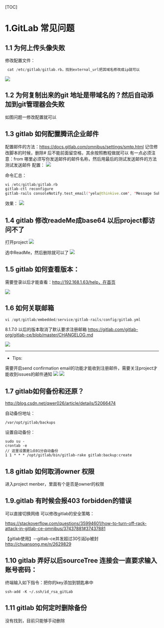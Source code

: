[TOC]
# 1.GitLab 常见问题

## 1.1 为何上传头像失败
修改配置文件：

```swift
 cat /etc/gitlab/gitlab.rb，找到external_url把其域名修改成ip就可以
```
![](media/14972341307238.png)

## 1.2 为何复制出来的git 地址是带域名的？然后自动添加到git管理器会失败
如图问题一修改配置就可以

## 1.3 gitlab 如何配置腾讯企业邮件
配置邮件的方法：https://docs.gitlab.com/omnibus/settings/smtp.html
记住修改脚本的时候，删除# 后不能前面留空格，其余按照教程做就可以
有一点必须注意：from 哪里必须写你发送邮件的邮件名称，然后用最后的测试发送邮件的方法测试发送邮件
配置：
![](media/14972341394374.png)

命令汇总：

```swift
vi /etc/gitlab/gitlab.rb
gitlab-ctl reconfigure
gitlab-rails consoleNotify.test_email('yelu@thinkive.com', 'Message Subject', 'Message Body').deliver_now
```
效果：
![](media/14972341483251.png)

## 1.4 gitlab 修改readeMe成base64 以后project都访问不了
打开project
![](media/14972341653176.png)

选中ReadMe，然后删除就可以了
![](media/14972341759020.png)


## 1.5 gitlab 如何查看版本：
需要登录以后才能查看：http://192.168.1.63/help，在首页

![](media/14972341844147.png)



## 1.6 如何关联邮箱

```swift
vi /opt/gitlab/embedded/service/gitlab-rails/config/gitlab.yml
```
8.1.7.0 以后的版本取消了默认要求注册邮箱
https://gitlab.com/gitlab-org/gitlab-ce/blob/master/CHANGELOG.md


![](media/14972341951188.png)

---
* Tips:

需要开启send confirmation email的功能才能收到注册邮件，需要关注project才能收到issues的邮件通知
![](media/14972342053337.png)
![](media/14972342120406.png)



## 1.7 gitlab如何备份和还原？
http://blog.csdn.net/qwer026/article/details/52066474

自动备份地址：

```
/var/opt/gitlab/backups
```
设置自动备份：

```
sudo su -
crontab -e
// 这里设置是1点01分自动备份
1 1 * * * /opt/gitlab/bin/gitlab-rake gitlab:backup:create
```

## 1.8 gitlab 如何取消owner 权限

进入project menber，里面有个是否是owner的权限


## 1.9.gitlab 有时候会报403 forbidden的错误
可以直接切换网络
可以修改gitlab的安全策略：

https://stackoverflow.com/questions/35994601/how-to-turn-off-rack-attack-in-gitlab-ce-omnibus/37437881#37437881

【gitlab使用】--gitlab-ce并发超过30引起ip被封
http://chuansong.me/n/2629829


## 1.10 gitlab 弄好以后sourceTree 连接会一直要求输入账号密码：
终端输入如下指令：把你的key添加到钥匙串中

```
ssh-add -K ~/.ssh/id_rsa_gitLab
```

## 1.11 gitlab 如何定时删除备份
没有找到，目前只能够手动删除

